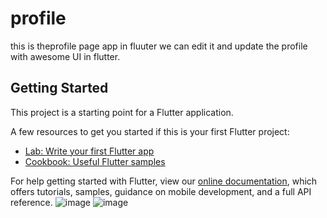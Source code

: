 # profile

this is theprofile page app in fluuter we can edit it and update the profile with awesome UI in flutter.

## Getting Started

This project is a starting point for a Flutter application.

A few resources to get you started if this is your first Flutter project:

- [Lab: Write your first Flutter app](https://flutter.dev/docs/get-started/codelab)
- [Cookbook: Useful Flutter samples](https://flutter.dev/docs/cookbook)

For help getting started with Flutter, view our
[online documentation](https://flutter.dev/docs), which offers tutorials,
samples, guidance on mobile development, and a full API reference.
![image](https://user-images.githubusercontent.com/54174389/150667329-d4c41346-0d00-470b-bbe7-aa653fdef563.png)
![image](https://user-images.githubusercontent.com/54174389/150667349-06b0cec2-ca9f-4bf9-9bf6-344beb611701.png)
